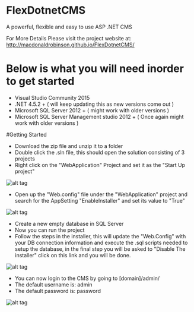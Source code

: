 # FlexDotnetCMS
A powerful, flexible and easy to use ASP .NET CMS

For More Details Please visit the project website at: http://macdonaldrobinson.github.io/FlexDotnetCMS/

# Below is what you will need inorder to get started
- Visual Studio Community 2015 
- .NET 4.5.2 + ( will keep updating this as new versions come out )
- Microsoft SQL Server 2012 + ( might work with older versions )
- Microsoft SQL Server Management studio 2012 + ( Once again might work with older versions )

#Getting Started
- Download the zip file and unzip it to a folder
- Double click the .sln file, this should open the solution consisting of 3 projects
- Right click on the "WebApplication" Project and set it as the "Start Up project"

![alt tag](http://macdonaldrobinson.github.io/FlexDotnetCMS/SetAsStartUpProject.jpg)

- Open up the "Web.config" file under the "WebApplication" project and search for the AppSetting "EnableInstaller" and set its value to "True"

![alt tag](http://macdonaldrobinson.github.io/FlexDotnetCMS/images/EnableInstaller.jpg)

- Create a new empty database in SQL Server
- Now you can run the project
- Follow the steps in the installer, this will update the "Web.Config" with your DB connection information and execute the .sql scripts needed to setup the database, in the final step you will be asked to "Disable The installer" click on this link and you will be done.

![alt tag](http://macdonaldrobinson.github.io/FlexDotnetCMS/images/Installer.jpg)

- You can now login to the CMS by going to [domain]/admin/
- The default username is: admin
- The default password is: password

![alt tag](http://macdonaldrobinson.github.io/FlexDotnetCMS/images/CMSLogin.jpg)


